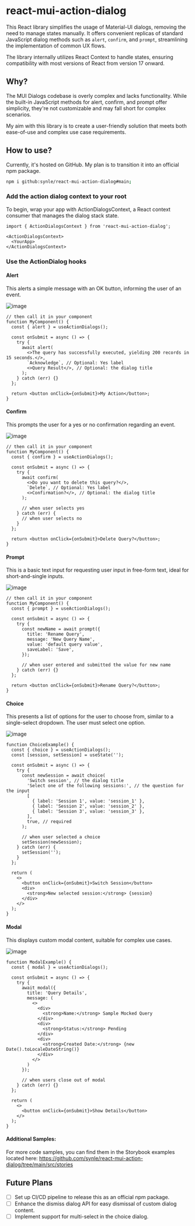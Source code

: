 # react-mui-action-dialog

This React library simplifies the usage of Material-UI dialogs, removing the need to manage states manually. It offers convenient replicas of standard JavaScript dialog methods such as `alert`, `confirm`, and `prompt`, streamlining the implementation of common UX flows.

The library internally utilizes React Context to handle states, ensuring compatibility with most versions of React from version 17 onward.

## Why?

The MUI Dialogs codebase is overly complex and lacks functionality. While the built-in JavaScript methods for alert, confirm, and prompt offer simplicity, they're not customizable and may fall short for complex scenarios.

My aim with this library is to create a user-friendly solution that meets both ease-of-use and complex use case requirements.

## How to use?

Currently, it's hosted on GitHub. My plan is to transition it into an official npm package.

```bash
npm i github:synle/react-mui-action-dialog#main;
```

### Add the action dialog context to your root

To begin, wrap your app with ActionDialogsContext, a React context consumer that manages the dialog stack state.

```tsx
import { ActionDialogsContext } from 'react-mui-action-dialog';

<ActionDialogsContext>
  <YourApp>
</ActionDialogsContext>
```

### Use the ActionDialog hooks

#### Alert

This alerts a simple message with an OK button, informing the user of an event.

![image](https://github.com/synle/react-mui-action-dialog/assets/3792401/7811010b-3c3b-45f3-ae9d-6144641c585f)

```tsx
// then call it in your component
function MyComponent() {
  const { alert } = useActionDialogs();

  const onSubmit = async () => {
    try {
      await alert(
        <>The query has successfully executed, yielding 200 records in 15 seconds.</>,
        `Acknowledge`, // Optional: Yes label
        <>Query Result</>, // Optional: the dialog title
      );
    } catch (err) {}
  };

  return <button onClick={onSubmit}>My Action</button>;
}
```

#### Confirm

This prompts the user for a yes or no confirmation regarding an event.

![image](https://github.com/synle/react-mui-action-dialog/assets/3792401/ec9217d4-407a-4c7f-8fb2-67b4630c86e1)

```tsx
// then call it in your component
function MyComponent() {
  const { confirm } = useActionDialogs();

  const onSubmit = async () => {
    try {
      await confirm(
        <>Do you want to delete this query?</>,
        `Delete`, // Optional: Yes label
        <>Confirmation?</>, // Optional: the dialog title
      );

      // when user selects yes
    } catch (err) {
      // when user selects no
    }
  };

  return <button onClick={onSubmit}>Delete Query?</button>;
}
```

#### Prompt

This is a basic text input for requesting user input in free-form text, ideal for short-and-single inputs.

![image](https://github.com/synle/react-mui-action-dialog/assets/3792401/e3eade16-0fec-44d7-aa2e-aad9deaf3b55)

```tsx
// then call it in your component
function MyComponent() {
  const { prompt } = useActionDialogs();

  const onSubmit = async () => {
    try {
      const newName = await prompt({
        title: 'Rename Query',
        message: 'New Query Name',
        value: 'default query value',
        saveLabel: 'Save',
      });

      // when user entered and submitted the value for new name
    } catch (err) {}
  };

  return <button onClick={onSubmit}>Rename Query?</button>;
}
```

#### Choice

This presents a list of options for the user to choose from, similar to a single-select dropdown. The user must select one option.

![image](https://github.com/synle/react-mui-action-dialog/assets/3792401/54be7d21-2fa7-46cd-b5d9-c5d000061837)

```tsx
function ChoiceExample() {
  const { choice } = useActionDialogs();
  const [session, setSession] = useState('');

  const onSubmit = async () => {
    try {
      const newSession = await choice(
        'Switch session', // the dialog title
        'Select one of the following sessions:', // the question for the input
        [
          { label: 'Session 1', value: 'session_1' },
          { label: 'Session 2', value: 'session_2' },
          { label: 'Session 3', value: 'session_3' },
        ],
        true, // required
      );

      // when user selected a choice
      setSession(newSession);
    } catch (err) {
      setSession('');
    }
  };

  return (
    <>
      <button onClick={onSubmit}>Switch Session</button>
      <div>
        <strong>New selected session:</strong> {session}
      </div>
    </>
  );
}
```

#### Modal

This displays custom modal content, suitable for complex use cases.

![image](https://github.com/synle/react-mui-action-dialog/assets/3792401/89f18eeb-a6cb-4b28-bb12-03c3dd5afaad)

```tsx
function ModalExample() {
  const { modal } = useActionDialogs();

  const onSubmit = async () => {
    try {
      await modal({
        title: 'Query Details',
        message: (
          <>
            <div>
              <strong>Name:</strong> Sample Mocked Query
            </div>
            <div>
              <strong>Status:</strong> Pending
            </div>
            <div>
              <strong>Created Date:</strong> {new Date().toLocaleDateString()}
            </div>
          </>
        )
      });

      // when users close out of modal
    } catch (err) {}
  };

  return (
    <>
      <button onClick={onSubmit}>Show Details</button>
    </>
  );
}
```

#### Additional Samples:

For more code samples, you can find them in the Storybook examples located here: https://github.com/synle/react-mui-action-dialog/tree/main/src/stories

## Future Plans

- [ ] Set up CI/CD pipeline to release this as an official npm package.
- [ ] Enhance the dismiss dialog API for easy dismissal of custom dialog content.
- [ ] Implement support for multi-select in the choice dialog.
